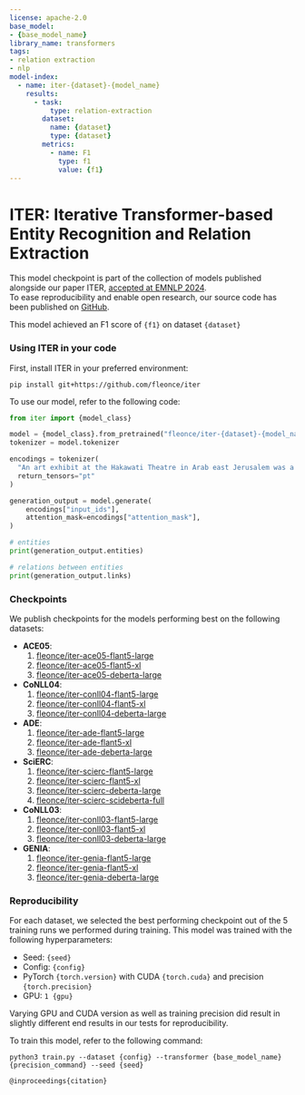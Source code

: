 ```yaml
---
license: apache-2.0
base_model:
- {base_model_name}
library_name: transformers
tags:
- relation extraction
- nlp
model-index:
  - name: iter-{dataset}-{model_name}
    results:
      - task:
          type: relation-extraction
        dataset:
          name: {dataset}
          type: {dataset}
        metrics:
          - name: F1
            type: f1
            value: {f1}
---
```



# ITER: Iterative Transformer-based Entity Recognition and Relation Extraction

This model checkpoint is part of the collection of models published alongside our paper ITER, 
[accepted at EMNLP 2024](https://aclanthology.org/2024.findings-emnlp.655/).<br>
To ease reproducibility and enable open research, our source code has been published on [GitHub](https://github.com/fleonce/iter).

This model achieved an F1 score of `{f1}` on dataset `{dataset}`

### Using ITER in your code

First, install ITER in your preferred environment:

```text
pip install git+https://github.com/fleonce/iter
```

To use our model, refer to the following code:
```python
from iter import {model_class}

model = {model_class}.from_pretrained("fleonce/iter-{dataset}-{model_name}")
tokenizer = model.tokenizer

encodings = tokenizer(
  "An art exhibit at the Hakawati Theatre in Arab east Jerusalem was a series of portraits of Palestinians killed in the rebellion .",
  return_tensors="pt"
)

generation_output = model.generate(
    encodings["input_ids"],
    attention_mask=encodings["attention_mask"],
)

# entities
print(generation_output.entities)

# relations between entities
print(generation_output.links)
```

### Checkpoints

We publish checkpoints for the models performing best on the following datasets:

- **ACE05**:
  1. [fleonce/iter-ace05-flant5-large](https://huggingface.co/fleonce/iter-ace05-flant5-large)
  2. [fleonce/iter-ace05-flant5-xl](https://huggingface.co/fleonce/iter-ace05-flant5-xl)
  3. [fleonce/iter-ace05-deberta-large](https://huggingface.co/fleonce/iter-ace05-deberta-large)
- **CoNLL04**:
  1. [fleonce/iter-conll04-flant5-large](https://huggingface.co/fleonce/iter-conll04-flant5-large)
  2. [fleonce/iter-conll04-flant5-xl](https://huggingface.co/fleonce/iter-conll04-flant5-xl)
  3. [fleonce/iter-conll04-deberta-large](https://huggingface.co/fleonce/iter-conll04-deberta-large)
- **ADE**:
  1. [fleonce/iter-ade-flant5-large](https://huggingface.co/fleonce/iter-ade-flant5-large)
  2. [fleonce/iter-ade-flant5-xl](https://huggingface.co/fleonce/iter-ade-flant5-xl)
  3. [fleonce/iter-ade-deberta-large](https://huggingface.co/fleonce/iter-ade-deberta-large)
- **SciERC**:
  1. [fleonce/iter-scierc-flant5-large](https://huggingface.co/fleonce/iter-scierc-flant5-large)
  2. [fleonce/iter-scierc-flant5-xl](https://huggingface.co/fleonce/iter-scierc-flant5-xl)
  3. [fleonce/iter-scierc-deberta-large](https://huggingface.co/fleonce/iter-scierc-deberta-large)
  4. [fleonce/iter-scierc-scideberta-full](https://huggingface.co/fleonce/iter-scierc-scideberta-full)
- **CoNLL03**:
  1. [fleonce/iter-conll03-flant5-large](https://huggingface.co/fleonce/iter-conll03-flant5-large)
  2. [fleonce/iter-conll03-flant5-xl](https://huggingface.co/fleonce/iter-conll03-flant5-xl)
  3. [fleonce/iter-conll03-deberta-large](https://huggingface.co/fleonce/iter-conll03-deberta-large)
- **GENIA**:
  1. [fleonce/iter-genia-flant5-large](https://huggingface.co/fleonce/iter-genia-flant5-large)
  2. [fleonce/iter-genia-flant5-xl](https://huggingface.co/fleonce/iter-genia-flant5-xl)
  3. [fleonce/iter-genia-deberta-large](https://huggingface.co/fleonce/iter-genia-deberta-large)


### Reproducibility

For each dataset, we selected the best performing checkpoint out of the 5 training runs we performed during training.
This model was trained with the following hyperparameters:

- Seed: `{seed}`
- Config: `{config}`
- PyTorch `{torch.version}` with CUDA `{torch.cuda}` and precision `{torch.precision}`
- GPU: `1 {gpu}`

Varying GPU and CUDA version as well as training precision did result in slightly different end results in our tests
for reproducibility.

To train this model, refer to the following command:
```shell
python3 train.py --dataset {config} --transformer {base_model_name}{precision_command} --seed {seed}
```

```text
@inproceedings{citation}
```
